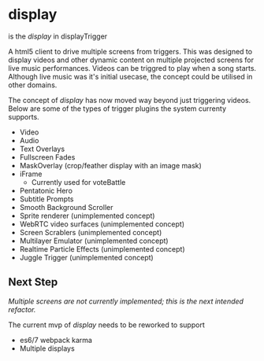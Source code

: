 display
=======

is the *display* in displayTrigger

A html5 client to drive multiple screens from triggers.
This was designed to display videos and other dynamic content on multiple projected screens for live music performances.
Videos can be triggred to play when a song starts.
Although live music was it's initial usecase, the concept could be utilised in other domains.

The concept of _display_ has now moved way beyond just triggering videos.
Below are some of the types of trigger plugins the system currenty supports.

* Video
* Audio
* Text Overlays
* Fullscreen Fades
* MaskOverlay (crop/feather display with an image mask)
* iFrame
    * Currently used for voteBattle
* Pentatonic Hero
* Subtitle Prompts
* Smooth Background Scroller
* Sprite renderer (unimplemented concept)
* WebRTC video surfaces (unimplemented concept)
* Screen Scrablers (unimplemented concept)
* Multilayer Emulator (unimplemented concept)
* Realtime Particle Effects (unimplemented concept)
* Juggle Trigger (unimplemented concept)


Next Step
---------

_Multiple screens are not currently implemented; this is the next intended refactor._

The current mvp of _display_ needs to be reworked to support

* es6/7 webpack karma
* Multiple displays
